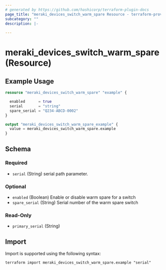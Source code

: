 ```yaml
---
# generated by https://github.com/hashicorp/terraform-plugin-docs
page_title: "meraki_devices_switch_warm_spare Resource - terraform-provider-meraki"
subcategory: ""
description: |-
  
---
```


# meraki_devices_switch_warm_spare (Resource)



## Example Usage

```terraform
resource "meraki_devices_switch_warm_spare" "example" {

  enabled      = true
  serial       = "string"
  spare_serial = "Q234-ABCD-0002"
}

output "meraki_devices_switch_warm_spare_example" {
  value = meraki_devices_switch_warm_spare.example
}
```

<!-- schema generated by tfplugindocs -->
## Schema

### Required

- `serial` (String) serial path parameter.

### Optional

- `enabled` (Boolean) Enable or disable warm spare for a switch
- `spare_serial` (String) Serial number of the warm spare switch

### Read-Only

- `primary_serial` (String)

## Import

Import is supported using the following syntax:

```shell
terraform import meraki_devices_switch_warm_spare.example "serial"
```
